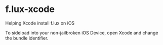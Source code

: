 # f.lux-xcode
Helping Xcode install f.lux on iOS

To sideload into your non-jailbroken iOS Device, open Xcode and change the bundle identifier.

